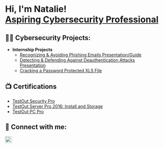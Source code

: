 <h1>Hi, I'm Natalie! <br><a href="https://www.linkedin.com/in/nataliejhoernig/">Aspiring Cybersecurity Professional</a>
<h2>👨‍💻 Cybersecurity Projects:</h2>

- <b>Internship Projects</b>
  -  [Recognizing & Avoiding Phishing Emails Presentation/Guide](https://docs.google.com/presentation/d/1iPkk4srL_8IOBDQurIlLARdiizVeNnTV5Z0Qf98q450/edit?usp=sharing)
  -  [Detecting & Defending Against Deauthentication Attacks Presentation ](https://docs.google.com/presentation/d/1jPUyk18rmBRWeJXHYfrThUBbCbbB9dspHaHxPJrppoo/edit?usp=sharing)
  -  [Cracking a Password Protected XLS File](https://docs.google.com/presentation/d/1jPUyk18rmBRWeJXHYfrThUBbCbbB9dspHaHxPJrppoo/edit?usp=sharing)



<h2>📺 Certifications</h2>

- [TestOut Security Pro](https://certification.testout.com/verifycert?certificateId=6-1C6-MMJNL)
- [TestOut Server Pro 2016: Install and Storage](https://certification.testout.com/verifycert?certificateId=6-1C6-KE4FP)
- [TestOut PC Pro](https://verification.testout.com/verifycert/6-1C6-8HQBT)

<h2> 🤳 Connect with me:</h2>

[<img align="left" alt="NatalieHoernig | LinkedIn" width="22px" src="https://cdn.jsdelivr.net/npm/simple-icons@v3/icons/linkedin.svg" />][linkedin]

[linkedin]: https://linkedin.com/in/nataliejhoernig

<!--
**nataliehoernig1/nataliehoernig1** is a ✨ _special_ ✨ repository because its `README.md` (this file) appears on your GitHub profile.

Here are some ideas to get you started:

- 🔭 I’m currently working on ...
- 🌱 I’m currently learning ...
- 👯 I’m looking to collaborate on ...
- 🤔 I’m looking for help with ...
- 💬 Ask me about ...
- 📫 How to reach me: ...
- 😄 Pronouns: ...
- ⚡ Fun fact: ...
-->

